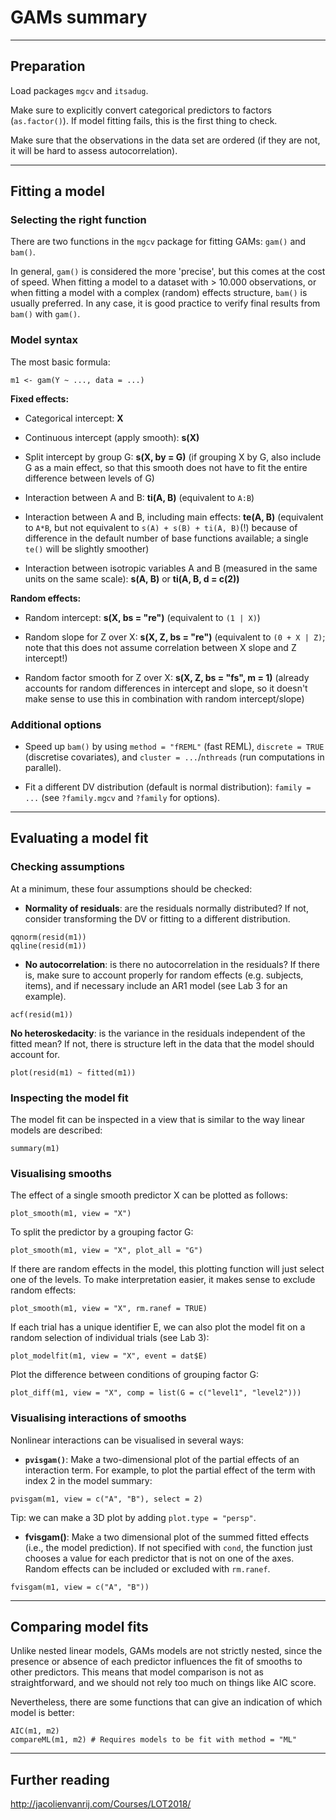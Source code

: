 # GAMs summary

---

## Preparation

Load packages `mgcv` and `itsadug`.

Make sure to explicitly convert categorical predictors to factors (`as.factor()`).
If model fitting fails, this is the first thing to check.

Make sure that the observations in the data set are ordered (if they are not, it will be hard to assess autocorrelation).

---

## Fitting a model

### Selecting the right function

There are two functions in the `mgcv` package for fitting GAMs: `gam()` and `bam()`.

In general, `gam()` is considered the more 'precise', but this comes at the cost of speed.
When fitting a model to a dataset with > 10.000 observations, or when fitting a model with a complex (random) effects structure, `bam()` is usually preferred. In any case, it is good practice to verify final results from `bam()` with `gam()`.

### Model syntax

The most basic formula:

```
m1 <- gam(Y ~ ..., data = ...)
```

**Fixed effects:**

- Categorical intercept: **X**

- Continuous intercept (apply smooth): **s(X)**

- Split intercept by group G: **s(X, by = G)** (if grouping X by G, also include G as a main effect, so that this smooth does not have to fit the entire difference between levels of G)

- Interaction between A and B: **ti(A, B)** (equivalent to `A:B`)

- Interaction between A and B, including main effects: **te(A, B)** (equivalent to `A*B`, but not equivalent to `s(A) + s(B) + ti(A, B)`(!) because of difference in the default number of base functions available; a single `te()` will be slightly smoother)

- Interaction between isotropic variables A and B (measured in the same units on the same scale): **s(A, B)** or **ti(A, B, d = c(2))**

**Random effects:**

- Random intercept: **s(X, bs = "re")** (equivalent to `(1 | X)`)

- Random slope for Z over X: **s(X, Z, bs = "re")** (equivalent to `(0 + X | Z)`; note that this does not assume correlation between X slope and Z intercept!)

- Random factor smooth for Z over X: **s(X, Z, bs = "fs", m = 1)** (already accounts for random differences in intercept and slope, so it doesn't make sense to use this in combination with random intercept/slope)

### Additional options

- Speed up `bam()` by using `method = "fREML"` (fast REML), `discrete = TRUE` (discretise covariates), and `cluster = ...`/`nthreads` (run computations in parallel).

- Fit a different DV distribution (default is normal distribution): `family = ...` (see `?family.mgcv` and `?family` for options).

---

## Evaluating a model fit

### Checking assumptions

At a minimum, these four assumptions should be checked:

- **Normality of residuals**: are the residuals normally distributed? If not, consider transforming the DV or fitting to a different distribution.

```
qqnorm(resid(m1))
qqline(resid(m1))
```

- **No autocorrelation**: is there no autocorrelation in the residuals? If there is, make sure to account properly for random effects (e.g. subjects, items), and if necessary include an AR1 model (see Lab 3 for an example).


```
acf(resid(m1))
```

**No heteroskedacity**: is the variance in the residuals independent of the fitted mean? If not, there is structure left in the data that the model should account for.

```
plot(resid(m1) ~ fitted(m1))
```

### Inspecting the model fit

The model fit can be inspected in a view that is similar to the way linear models are described:
```
summary(m1)
```

### Visualising smooths

The effect of a single smooth predictor X can be plotted as follows:
```
plot_smooth(m1, view = "X")
```

To split the predictor by a grouping factor G:
```
plot_smooth(m1, view = "X", plot_all = "G")
```

If there are random effects in the model, this plotting function will just select one of the levels.
To make interpretation easier, it makes sense to exclude random effects:
```
plot_smooth(m1, view = "X", rm.ranef = TRUE)
```

If each trial has a unique identifier E, we can also plot the model fit on a random selection of individual trials (see Lab 3):
```
plot_modelfit(m1, view = "X", event = dat$E)
```

Plot the difference between conditions of grouping factor G:
```
plot_diff(m1, view = "X", comp = list(G = c("level1", "level2")))
```

### Visualising interactions of smooths

Nonlinear interactions can be visualised in several ways:

- **`pvisgam()`**: Make a two-dimensional plot of the partial effects of an interaction term.
For example, to plot the partial effect of the term with index 2 in the model summary:

```
pvisgam(m1, view = c("A", "B"), select = 2)
```

Tip: we can make a 3D plot by adding `plot.type = "persp"`.

- **fvisgam()**: Make a two dimensional plot of the summed fitted effects (i.e., the model prediction). If not specified with `cond`, the function just chooses a value for each predictor that is not on one of the axes. Random effects can be included or excluded with `rm.ranef`.

```
fvisgam(m1, view = c("A", "B"))
```

---

## Comparing model fits

Unlike nested linear models, GAMs models are not strictly nested, since the presence or absence of each predictor influences the fit of smooths to other predictors. This means that model comparison is not as straightforward, and we should not rely too much on things like AIC score.

Nevertheless, there are some functions that can give an indication of which model is better:
```
AIC(m1, m2)
compareML(m1, m2) # Requires models to be fit with method = "ML"
```

---
## Further reading

http://jacolienvanrij.com/Courses/LOT2018/